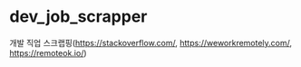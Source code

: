 # dev_job_scrapper
개발 직업 스크랩핑(https://stackoverflow.com/, https://weworkremotely.com/, https://remoteok.io/)
